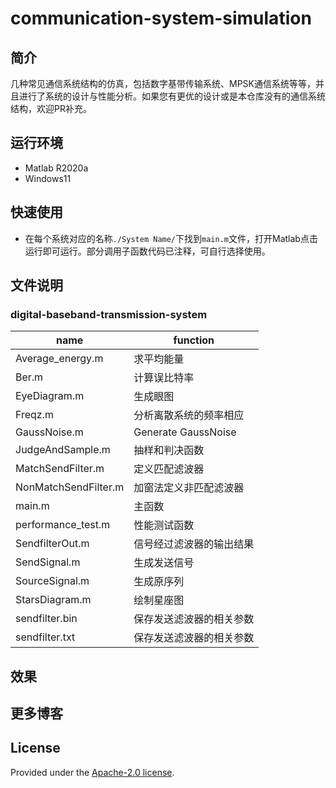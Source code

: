 # communication-system-simulation
## 简介

几种常见通信系统结构的仿真，包括数字基带传输系统、MPSK通信系统等等，并且进行了系统的设计与性能分析。如果您有更优的设计或是本仓库没有的通信系统结构，欢迎PR补充。

## 运行环境

- Matlab R2020a
- Windows11

## 快速使用

- 在每个系统对应的名称`./System Name/`下找到`main.m`文件，打开Matlab点击运行即可运行。部分调用子函数代码已注释，可自行选择使用。

## 文件说明

### digital-baseband-transmission-system



| name                 | function                 |
| -------------------- | ------------------------ |
| Average_energy.m     | 求平均能量               |
| Ber.m                | 计算误比特率             |
| EyeDiagram.m         | 生成眼图                 |
| Freqz.m              | 分析离散系统的频率相应   |
| GaussNoise.m         | Generate GaussNoise      |
| JudgeAndSample.m     | 抽样和判决函数           |
| MatchSendFilter.m    | 定义匹配滤波器           |
| NonMatchSendFilter.m | 加窗法定义非匹配滤波器   |
| main.m               | 主函数                   |
| performance_test.m   | 性能测试函数             |
| SendfilterOut.m      | 信号经过滤波器的输出结果 |
| SendSignal.m         | 生成发送信号             |
| SourceSignal.m       | 生成原序列               |
| StarsDiagram.m       | 绘制星座图               |
| sendfilter.bin       | 保存发送滤波器的相关参数 |
| sendfilter.txt       | 保存发送滤波器的相关参数 |

## 效果





## 更多博客



## License

Provided under the [Apache-2.0 license](https://github.com/PaddlePaddle/paddle-onnx/blob/develop/LICENSE).

